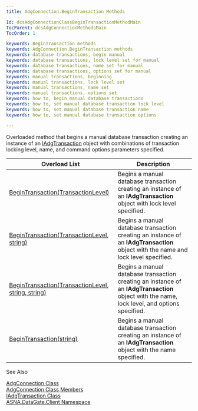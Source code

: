 ```yaml
---
title: AdgConnection.BeginTransaction Methods

Id: dcsAdgConnectionClassBeginTransactionMethodMain
TocParent: dcsAdgConnectionMethodsMain
TocOrder: 1

keywords: BeginTransaction methods
keywords: AdgConnection.BeginTransaction methods
keywords: database transactions, begin manual
keywords: database transactions, lock level set for manual
keywords: database transactions, name set for manual
keywords: database transactions, options set for manual
keywords: manual transactions, beginning
keywords: manual transactions, lock level set
keywords: manual transactions, name set
keywords: manual transactions, options set
keywords: how to, begin manual database transactions
keywords: how to, set manual database transaction lock level
keywords: how to, set manual database transaction name
keywords: how to, set manual database transaction options

---
```


Overloaded method that begins a manual database transaction creating an instance of an [IAdgTransaction](iadg-transaction-class.html) object with combinations of transaction locking level, name, and command options parameters specified.
<br />



| Overload List | Description |
| ---- | ---- |
| [BeginTransaction(TransactionLevel)](adg-connection-class-begin-transaction-method1.html) | Begins a manual database transaction creating an instance of an **IAdgTransaction** object with lock level specified. |
| [BeginTransaction(TransactionLevel, string)](adg-connection-class-begin-transaction-method2.html) | Begins a manual database transaction creating an instance of an **IAdgTransaction** object with the name and lock level specified. |
| [BeginTransaction(TransactionLevel, string, string)](adg-connection-class-begin-transaction-method4.html) | Begins a manual database transaction creating an instance of an **IAdgTransaction** object with the name, lock level, and options specified. |
| [BeginTransaction(string)](adg-connection-class-begin-transaction-method3.html) | Begins a manual database transaction creating an instance of an **IAdgTransaction** object with the name specified. |



See Also

[AdgConnection Class](adg-connection-class.html) <br /> [AdgConnection Class Members](adg-connection-members.html) <br /> [IAdgTransaction Class](iadg-transaction-class.html) <br /> [ASNA.DataGate.Client Namespace](datagate-client-namespace.html) 
